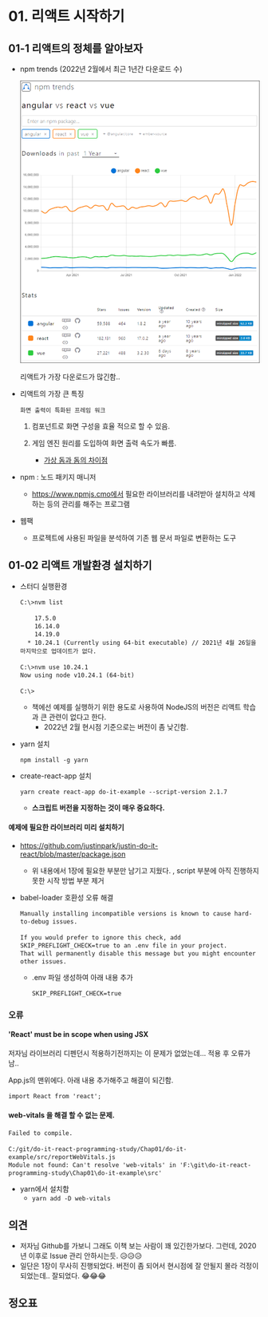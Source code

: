 # 01. 리액트 시작하기 

## 01-1 리액트의 정체를 알아보자

* npm trends (2022년 2월에서 최근 1년간 다운로드 수)

  ![npm-trends-2022-02](./doc-resources/npm-trends-2022-02.png)

  리액트가 가장 다운로드가 많긴함..

* 리액트의 가장 큰 특징

  `화면 출력이 특화된 프레임 워크`

  1. 컴포넌트로 화면 구성을 효율 적으로 할 수 있음.

  2. 게임 엔진 원리를 도입하여 화면 출력 속도가 빠름.

     * [가상 돔과 돔의 차이점](https://github.com/FEDevelopers/tech.description/wiki/%EA%B0%80%EC%83%81-%EB%8F%94%EA%B3%BC-%EB%8F%94%EC%9D%98-%EC%B0%A8%EC%9D%B4%EC%A0%90)

       

* npm : 노드 패키지 매니저

  * https://www.npmjs.cmo에서 필요한 라이브러리를 내려받아 설치하고 삭제하는 등의 관리를 해주는 프로그램

* 웹팩

  * 프로젝트에 사용된 파일을 분석하여 기존 웹 문서 파일로 변환하는 도구

  

## 01-02 리액트 개발환경 설치하기

* 스터디 실행환경

  ```
  C:\>nvm list
  
      17.5.0
      16.14.0
      14.19.0
    * 10.24.1 (Currently using 64-bit executable) // 2021년 4월 26일을 마지막으로 업데이트가 없다.
  
  C:\>nvm use 10.24.1
  Now using node v10.24.1 (64-bit)
  
  C:\>
  ```

  * 책에선 예제를 실행하기 위한 용도로 사용하여 NodeJS의 버전은 리액트 학습과 큰 관련이 없다고 한다.
    * 2022년 2월 현시점 기준으로는 버전이 좀 낮긴함.



* yarn 설치

  ```
  npm install -g yarn
  ```

* create-react-app 설치

  ```
  yarn create react-app do-it-example --script-version 2.1.7
  ```

  * **스크립트 버전을 지정하는 것이 매우 중요하다.**



#### 예제에 필요한 라이브러리 미리 설치하기

* https://github.com/justinpark/justin-do-it-react/blob/master/package.json

  * 위 내용에서 1장에 필요한 부분만 남기고 지웠다. , script 부분에 아직 진행하지 못한 시작 방법 부분 제거

    

* babel-loader 호환성 오류 해결

  ```
  Manually installing incompatible versions is known to cause hard-to-debug issues.
  
  If you would prefer to ignore this check, add SKIP_PREFLIGHT_CHECK=true to an .env file in your project.
  That will permanently disable this message but you might encounter other issues.
  ```

  * .env 파일 생성하여 아래 내용 추가

    ```
    SKIP_PREFLIGHT_CHECK=true
    ```

    

### 오류

####  'React' must be in scope when using JSX

저자님 라이브러리 디펜던시 적용하기전까지는 이 문제가 없었는데... 적용 후 오류가 남..

App.js의 맨위에다. 아래 내용 추가해주고 해결이 되긴함.

```react
import React from 'react';
```



#### web-vitals 을 해결 할 수 없는 문제.

```
Failed to compile.

C:/git/do-it-react-programming-study/Chap01/do-it-example/src/reportWebVitals.js
Module not found: Can't resolve 'web-vitals' in 'F:\git\do-it-react-programming-study\Chap01\do-it-example\src'
```

* yarn에서 설치함
  * `yarn add -D web-vitals`





## 의견

* 저자님 Github를 가보니 그래도 이책 보는 사람이 꽤 있긴한가보다. 그런데, 2020년 이후로 Issue 관리 안하시는듯. 😥😥😥
* 일단은 1장이 무사히 진행되었다. 버전이 좀 되어서 현시점에 잘 안될지 몰라 걱정이 되었는데.. 잘되었다. 😂😂😂



## 정오표


